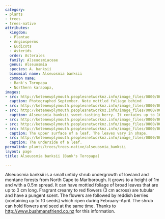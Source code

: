 ```yaml
---
category:
- plants
- trees
- trees-native
attributes:
  kingdom:
  - Plantae
  - Angiosperms
  - Eudicots
  - Asterids
  order: Asterales
  family: Alseuosmiaceae
  genus: Alseuosmia
  species: A. banksii
  binomial name: Alseuosmia banksii
  common name:
  - Bank's Toropapa
  - Northern karapapa,
images:
- src: http://ketenewplymouth.peoplesnetworknz.info/image_files/0000/0005/0069/Alseuosmia_banksii__Bank_s_Toropapa_.JPG
  caption: Photographed September. Note mottled foliage behind
- src: http://ketenewplymouth.peoplesnetworknz.info/image_files/0000/0005/0074/Alseuosmia_banksii__Bank_s_Toropapa_-001.JPG
- src: http://ketenewplymouth.peoplesnetworknz.info/image_files/0000/0005/1234/Alseuosmia_banksii__Bank_s_Toropapa_-005.JPG
  caption: Alseuosmia banksii sweet-tasting berry. It contains up to 10 seeds.
- src: http://ketenewplymouth.peoplesnetworknz.info/image_files/0000/0004/4549/Alseuosmia_banksii__Bank_s_Toropapa-006.JPG
- src: http://ketenewplymouth.peoplesnetworknz.info/image_files/0000/0004/4564/Alseuosmia_banksii__Bank_s_Toropapa-011.JPG
- src: http://ketenewplymouth.peoplesnetworknz.info/image_files/0000/0005/1229/Alseuosmia_banksii__Bank_s_Toropapa_-003.JPG
  caption: The upper surface of a leaf. The leaves vary in shape.
- src: http://ketenewplymouth.peoplesnetworknz.info/image_files/0000/0004/4559/Alseuosmia_banksii__Bank_s_Toropapa-010.JPG
  caption: The underside of a leaf.
permalink: plants/trees/trees-native/alseuosmia_banksii
layout: page
title: Alseuosmia banksii (Bank's Toropapa)

---
```

Alseuosmia banksii is a small untidy shrub undergrowth of lowland and montane forests from North Cape to Marlborough. It grows to a height of 1m and with a 0.5m spread. It can have mottled foliage of broad leaves that are up to 3 cm long.
Fragrant creamy to red flowers (3 cm across) are tubular and have a pungent scent. The flowers are followed by reddish berries (containing up to 10 seeds) which ripen during February–April. The shrub can hold flowers and seed at the same time. Thanks to <a href="http://www.bushmansfriend.co.nz" target="_blank">http://www.bushmansfriend.co.nz</a> for this information.
